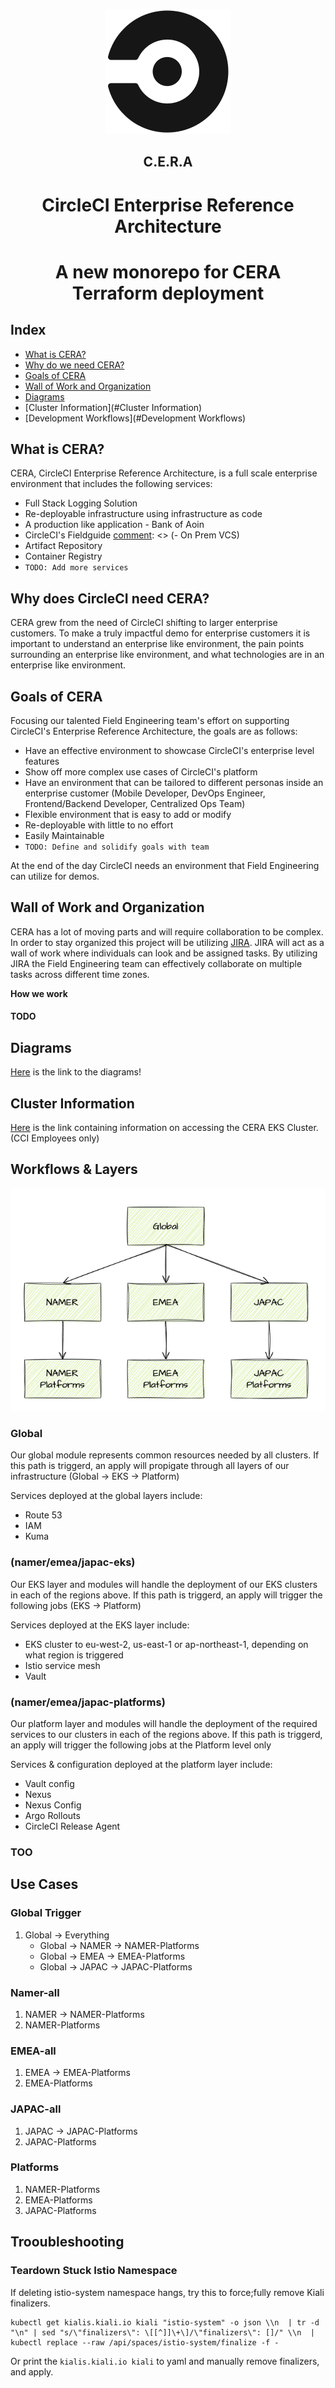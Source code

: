 <p align="center">
  <img width="200" height="200" src="./.img/circleci_logo.png">
</p>

<h2 align="center" >C.E.R.A</h1>
<h1 align="center" >CircleCI Enterprise Reference Architecture</h1>
<h1 align="center" >A new monorepo for CERA Terraform deployment</h1>

## Index
- [What is CERA?](#What-is-CERA?)
- [Why do we need CERA?](#Why-do-we-need-CERA?)
- [Goals of CERA](#Goals-of-CERA)
- [Wall of Work and Organization](#Wall-of-Work-and-Organization)
- [Diagrams](#Diagrams)
- [Cluster Information](#Cluster Information)
- [Development Workflows](#Development Workflows)


## What is CERA?
CERA, CircleCI Enterprise Reference Architecture, is a full scale enterprise environment that includes the following services:

[comment]: <> (- CircleCI Server running on Kubernetes)
[comment]: <> (- CircleCI Runners deployed on VMs and Kubernetes)
- Full Stack Logging Solution
- Re-deployable infrastructure using infrastructure as code
- A production like application - Bank of Aoin
- CircleCI's Fieldguide
[comment]: <> (- On Prem VCS)
- Artifact Repository
- Container Registry
- `TODO: Add more services`


## Why does CircleCI need CERA?
CERA grew from the need of CircleCI shifting to larger enterprise customers. To make a truly impactful demo for enterprise customers it is important to understand an enterprise like environment, the pain points surrounding an enterprise like environment,
and what technologies are in an enterprise like environment.


## Goals of CERA
Focusing our talented Field Engineering team's effort on supporting CircleCI's Enterprise Reference Architecture, the goals are as follows:

- Have an effective environment to showcase CircleCI's enterprise level features
- Show off more complex use cases of CircleCI's platform
- Have an environment that can be tailored to different personas inside an enterprise customer (Mobile Developer, DevOps Engineer, Frontend/Backend Developer, Centralized Ops Team)
- Flexible environment that is easy to add or modify
- Re-deployable with little to no effort
- Easily Maintainable
- `TODO: Define and solidify goals with team`

At the end of the day CircleCI needs an environment that Field Engineering can utilize for demos.


## Wall of Work and Organization
CERA has a lot of moving parts and will require collaboration to be complex. In order to stay organized this project will be utilizing [JIRA](https://circleci.atlassian.net/jira/software/projects/FE/boards/392).
JIRA will act as a wall of work where individuals can look and be assigned tasks. By utilizing JIRA the Field Engineering team can effectively collaborate on multiple tasks across different time zones.

**How we work**
#### TODO


## Diagrams
[Here](https://drive.google.com/file/d/1hYCSr-1dme95koshN_0nmEKLA9JI3yEs/view?usp=sharing) is the link to the diagrams!

## Cluster Information
[Here](https://circleci.atlassian.net/wiki/spaces/CE/pages/6582469344/CERA+Customer+Engineering+Cluster+Details) is the link containing information on accessing the CERA EKS Cluster. (CCI Employees only)


## Workflows & Layers
![Screenshot](./.img/tree.png)
### Global
Our global module represents common resources needed by all clusters. If this path is triggerd, an apply will propigate through all layers of our infrastructure (Global -> EKS -> Platform)

Services deployed at the global layers include: 
- Route 53
- IAM
- Kuma

### (namer/emea/japac-eks)
Our EKS layer and modules will handle the deployment of our EKS clusters in each of the regions above. If this path is triggerd, an apply will trigger the following jobs (EKS -> Platform)

Services deployed at the EKS layer include: 
- EKS cluster to eu-west-2, us-east-1 or ap-northeast-1, depending on what region is triggered
- Istio service mesh
- Vault

### (namer/emea/japac-platforms)
Our platform layer and modules will handle the deployment of the required services to our clusters in each of the regions above. If this path is triggerd, an apply will trigger the following jobs at the Platform level only

Services & configuration deployed at the platform layer include: 
- Vault config
- Nexus
- Nexus Config
- Argo Rollouts
- CircleCI Release Agent

### TOO


## Use Cases

### Global Trigger
1. Global -> Everything
    * Global -> NAMER -> NAMER-Platforms
    * Global -> EMEA -> EMEA-Platforms
    * Global -> JAPAC -> JAPAC-Platforms

### Namer-all
1. NAMER -> NAMER-Platforms
2. NAMER-Platforms

### EMEA-all
1. EMEA -> EMEA-Platforms
2. EMEA-Platforms

### JAPAC-all
1. JAPAC -> JAPAC-Platforms
2. JAPAC-Platforms

### Platforms
1. NAMER-Platforms
2. EMEA-Platforms
3. JAPAC-Platforms


## Trooubleshooting

### Teardown Stuck Istio Namespace

If deleting istio-system namespace hangs, try this to force;fully remove Kiali finalizers.

```
kubectl get kialis.kiali.io kiali "istio-system" -o json \\n  | tr -d "\n" | sed "s/\"finalizers\": \[[^]]\+\]/\"finalizers\": []/" \\n  | kubectl replace --raw /api/spaces/istio-system/finalize -f -
```

Or print the `kialis.kiali.io kiali` to yaml and manually remove finalizers, and apply.